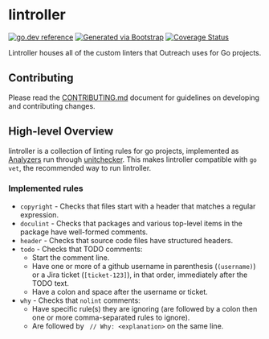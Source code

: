 # lintroller
[![go.dev reference](https://img.shields.io/badge/go.dev-reference-007d9c?logo=go&logoColor=white)](https://pkg.go.dev/github.com/getoutreach/lintroller)
[![Generated via Bootstrap](https://img.shields.io/badge/Outreach-Bootstrap-%235951ff)](https://github.com/getoutreach/bootstrap)
[![Coverage Status](https://coveralls.io/repos/github/getoutreach/lintroller/badge.svg?branch=main)](https://coveralls.io/github//getoutreach/lintroller?branch=main)
<!-- <<Stencil::Block(extraBadges)>> -->

<!-- <</Stencil::Block>> -->

Lintroller houses all of the custom linters that Outreach uses for Go projects.

## Contributing

Please read the [CONTRIBUTING.md](CONTRIBUTING.md) document for guidelines on developing and contributing changes.

## High-level Overview

<!-- <<Stencil::Block(overview)>> -->

lintroller is a collection of linting rules for go projects, implemented as
[Analyzers](https://pkg.go.dev/golang.org/x/tools@v0.1.12/go/analysis#Analyzer)
run through
[unitchecker](https://pkg.go.dev/golang.org/x/tools/go/analysis/unitchecker).
This makes lintroller compatible with `go vet`, the recommended way to run lintroller.

### Implemented rules

- `copyright` - Checks that files start with a header that matches a regular expression.
- `doculint` - Checks that packages and various top-level items in the package have well-formed comments.
- `header` - Checks that source code files have structured headers.
- `todo` - Checks that TODO comments:
  - Start the comment line.
  - Have one or more of a github username in parenthesis (`(username)`) or a Jira ticket (`[ticket-123]`), in that order, immediately after the TODO text.
  - Have a colon and space after the username or ticket.
- `why` - Checks that `nolint` comments:
  - Have specific rule(s) they are ignoring (are followed by a colon then one or more comma-separated rules to ignore).
  - Are followed by ` // Why: <explanation>` on the same line.

<!-- <</Stencil::Block>> -->
